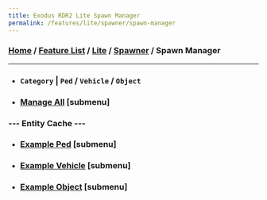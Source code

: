 ```yaml
---
title: Exodus RDR2 Lite Spawn Manager
permalink: /features/lite/spawner/spawn-manager
---
```

### [Home](/) / [Feature List](/features) / [Lite](/features/lite) / [Spawner](/features/lite/spawner) / Spawn Manager
---
- ### `Category` | `Ped` / `Vehicle` / `Object`
- ### [Manage All](spawn-manager/manage-all) [submenu]
### --- Entity Cache ---
- ### [Example Ped](spawn-manager/example-ped) [submenu]
- ### [Example Vehicle](spawn-manager/example-vehicle) [submenu]
- ### [Example Object](spawn-manager/example-object) [submenu]
